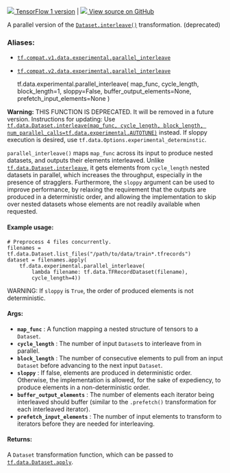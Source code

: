 [ ![](https://tensorflow.google.cn/images/tf_logo_32px.png) TensorFlow 1
version](/versions/r1.15/api_docs/python/tf/data/experimental/parallel_interleave)
|  [ ![](https://tensorflow.google.cn/images/GitHub-Mark-32px.png) View source
on GitHub
](https://github.com/tensorflow/tensorflow/blob/r2.0/tensorflow/python/data/experimental/ops/interleave_ops.py#L36-L96)  
  
  
A parallel version of the
[`Dataset.interleave()`](https://tensorflow.google.cn/api_docs/python/tf/data/Dataset#interleave)
transformation. (deprecated)

### Aliases:

  * [`tf.compat.v1.data.experimental.parallel_interleave`](/api_docs/python/tf/data/experimental/parallel_interleave)
  * [`tf.compat.v2.data.experimental.parallel_interleave`](/api_docs/python/tf/data/experimental/parallel_interleave)

    
    
    tf.data.experimental.parallel_interleave(
        map_func,
        cycle_length,
        block_length=1,
        sloppy=False,
        buffer_output_elements=None,
        prefetch_input_elements=None
    )
    

**Warning:** THIS FUNCTION IS DEPRECATED. It will be removed in a future
version. Instructions for updating: Use [`tf.data.Dataset.interleave(map_func,
cycle_length, block_length,
num_parallel_calls=tf.data.experimental.AUTOTUNE)`](https://tensorflow.google.cn/api_docs/python/tf/data/Dataset#interleave)
instead. If sloppy execution is desired, use
`tf.data.Options.experimental_determinstic`.

`parallel_interleave()` maps `map_func` across its input to produce nested
datasets, and outputs their elements interleaved. Unlike
[`tf.data.Dataset.interleave`](https://tensorflow.google.cn/api_docs/python/tf/data/Dataset#interleave),
it gets elements from `cycle_length` nested datasets in parallel, which
increases the throughput, especially in the presence of stragglers.
Furthermore, the `sloppy` argument can be used to improve performance, by
relaxing the requirement that the outputs are produced in a deterministic
order, and allowing the implementation to skip over nested datasets whose
elements are not readily available when requested.

#### Example usage:

    
    
    # Preprocess 4 files concurrently.
    filenames = tf.data.Dataset.list_files("/path/to/data/train*.tfrecords")
    dataset = filenames.apply(
        tf.data.experimental.parallel_interleave(
            lambda filename: tf.data.TFRecordDataset(filename),
            cycle_length=4))
    

WARNING: If `sloppy` is `True`, the order of produced elements is not
deterministic.

#### Args:

  * **`map_func`** : A function mapping a nested structure of tensors to a `Dataset`.
  * **`cycle_length`** : The number of input `Dataset`s to interleave from in parallel.
  * **`block_length`** : The number of consecutive elements to pull from an input `Dataset` before advancing to the next input `Dataset`.
  * **`sloppy`** : If false, elements are produced in deterministic order. Otherwise, the implementation is allowed, for the sake of expediency, to produce elements in a non-deterministic order.
  * **`buffer_output_elements`** : The number of elements each iterator being interleaved should buffer (similar to the `.prefetch()` transformation for each interleaved iterator).
  * **`prefetch_input_elements`** : The number of input elements to transform to iterators before they are needed for interleaving.

#### Returns:

A `Dataset` transformation function, which can be passed to
[`tf.data.Dataset.apply`](https://tensorflow.google.cn/api_docs/python/tf/data/Dataset#apply).

